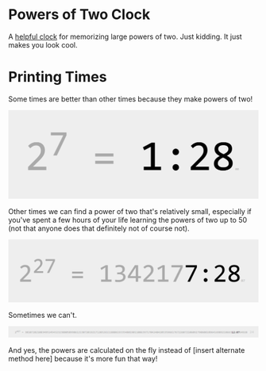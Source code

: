 # Powers of Two Clock
A [helpful clock](http://michelletodd.github.io/powersoftwoclock/) for
memorizing large powers of two. Just kidding. It just makes you look cool.

# Printing Times
Some times are better than other times because they make powers of two!

![2^7 = 1:28](/screenshots/powersoftwoclock-small.png?raw=true)

Other times we can find a power of two that's relatively small, especially if
you've spent a few hours of your life learning the powers of two up to 50 (not
that anyone does that definitely not of course not).

![2^27 = 134217 7:28](/screenshots/powersoftwoclock.png?raw=true)

Sometimes we can't.

![2^463 = 23817051317718446589520242536874132581700 12:01 07002038199303870846751188192899823151552628349788604516295066307994130118526061826166445047808](/screenshots/powersoftwoclock-bigger.png?raw=true)

And yes, the powers are calculated on the fly instead of [insert alternate
method here] because it's more fun that way!
